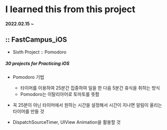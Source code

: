 # I learned this from this project
#### 2022.02.15 ~

## :: FastCampus_iOS

- Sixth Project :: Pomodoro

##### 30 projects for Practicing iOS


* Pomodoro 기법
    - 타이머를 이용하여 25분간 집중하여 일을 한 다음 5분간 휴식을 취하는 방식
    - Pomodoro는 이탈리아어로 토마토를 뜻함
    
* 꼭 25분이 아닌 타이머에서 원하는 시간을 설정해서 시간이 지나면 알림이 울리는 타이머를 만들 것
* DispatchSourceTimer, UIView Animation을 활용할 것
